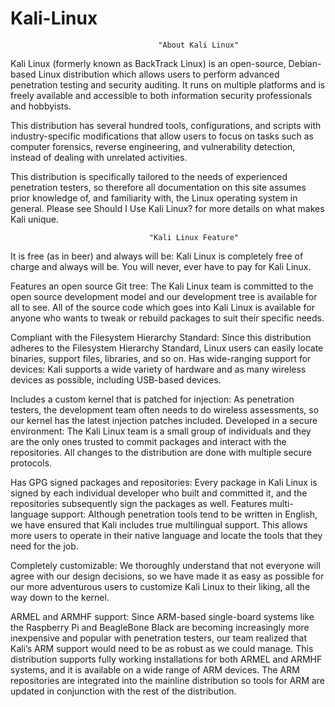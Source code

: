 # Kali-Linux
                                     "About Kali Linux"
                                     
Kali Linux (formerly known as BackTrack Linux) is an open-source, Debian-based Linux distribution which allows users to perform advanced penetration testing and security auditing. It runs on multiple platforms and is freely available and accessible to both information security professionals and hobbyists.

This distribution has several hundred tools, configurations, and scripts with industry-specific modifications that allow users to focus on tasks such as computer forensics, reverse engineering, and vulnerability detection, instead of dealing with unrelated activities.

This distribution is specifically tailored to the needs of experienced penetration testers, so therefore all documentation on this site assumes prior knowledge of, and familiarity with, the Linux operating system in general. Please see Should I Use Kali Linux? for more details on what makes Kali unique.

                                   "Kali Linux Feature"

It is free (as in beer) and always will be: Kali Linux is completely free of charge and always will be. You will never, ever have to pay for Kali Linux.

Features an open source Git tree: The Kali Linux team is committed to the open source development model and our development tree is available for all to see. All of the source code which goes into Kali Linux is available for anyone who wants to tweak or rebuild packages to suit their specific needs.

Compliant with the Filesystem Hierarchy Standard: Since this distribution adheres to the Filesystem Hierarchy Standard, Linux users can easily locate binaries, support files, libraries, and so on.
Has wide-ranging support for devices: Kali supports a wide variety of hardware and as many wireless devices as possible, including USB-based devices.

Includes a custom kernel that is patched for injection: As penetration testers, the development team often needs to do wireless assessments, so our kernel has the latest injection patches included.
Developed in a secure environment: The Kali Linux team is a small group of individuals and they are the only ones trusted to commit packages and interact with the repositories. All changes to the distribution are done with multiple secure protocols.

Has GPG signed packages and repositories: Every package in Kali Linux is signed by each individual developer who built and committed it, and the repositories subsequently sign the packages as well.
Features multi-language support: Although penetration tools tend to be written in English, we have ensured that Kali includes true multilingual support. This allows more users to operate in their native language and locate the tools that they need for the job.

Completely customizable: We thoroughly understand that not everyone will agree with our design decisions, so we have made it as easy as possible for our more adventurous users to customize Kali Linux to their liking, all the way down to the kernel.

ARMEL and ARMHF support: Since ARM-based single-board systems like the Raspberry Pi and BeagleBone Black are becoming increasingly more inexpensive and popular with penetration testers, our team realized that Kali’s ARM support would need to be as robust as we could manage. This distribution supports fully working installations for both ARMEL and ARMHF systems, and it is available on a wide range of ARM devices. The ARM repositories are integrated into the mainline distribution so tools for ARM are updated in conjunction with the rest of the distribution.

                                   
